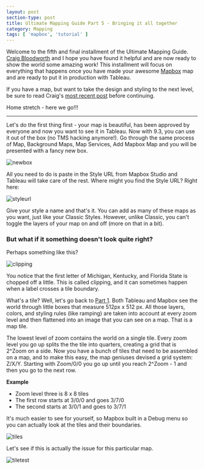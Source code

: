 ```yaml
---
layout: post
section-type: post
title: Ultimate Mapping Guide Part 5 - Bringing it all together
category: Mapping
tags: [ 'mapbox', 'tutorial' ]
---
```


Welcome to the fifth and final installment of the Ultimate Mapping Guide. [Craig Bloodworth](https://twitter.com/craigbloodworth) and I hope you have found it helpful and are now ready to show the world some amazing work! This installment will focus on everything that happens once you have made your awesome [Mapbox](https://www.mapbox.com) map and are ready to put it in production with Tableau. 

If you have a map, but want to take the design and styling to the next level, be sure to read Craig's [most recent post](http://www.theinformationlab.co.uk/2016/03/31/ultimate-mapping-guide-part-4-next-level-styles/) before continuing. 

Home stretch - here we go!!!

---

Let's do the first thing first - your map is beautiful, has been approved by everyone and now you want to see it in Tableau. Now with 9.3, you can use it out of the box (no TMS hacking anymore!). Go through the same process of Map, Background Maps, Map Services, Add Mapbox Map and you will be presented with a fancy new box. 

![newbox](https://www.mapbox.com/help/img/3rdparty/tableau-5.png)

All you need to do is paste in the Style URL from Mapbox Studio and Tableau will take care of the rest. Where might you find the Style URL? Right here:

![styleurl](https://cmtoomey.github.io/img/FindMapboxButton.gif)

Give your style a name and that's it. You can add as many of these maps as you want, just like your Classic Styles. However, unlike Classic, you can't toggle the layers of your map on and off (more on that in a bit). 

### But what if it something doesn't look quite right? 

Perhaps something like this? 

![clipping](https://cmtoomey.github.io/img/Clipping.png)

You notice that the first letter of Michigan, Kentucky, and Florida State is chopped off a little. This is called clipping, and it can sometimes happen when a label crosses a tile boundary. 

What's a tile? Well, let's go back to [Part 1](https://cmtoomey.github.io/maps/2016/02/04/MapboxStudioTableau.html). Both Tableau and Mapbox see the world through little boxes that measure 512px x 512 px. All those layers, colors, and styling rules (like ramping) are taken into account at every zoom level and then flattened into an image that you can see on a map. That is a map tile. 

The lowest level of zoom contains the world on a single tile. Every zoom level you go up splits the the tile into quarters, creating a grid that is 2^Zoom on a side. Now you have a bunch of tiles that need to be assembled on a map, and to make this easy, the map geniuses devised a grid system: Z/X/Y. Starting with Zoom/0/0 you go up until you reach 2^Zoom - 1 and then you go to the next row. 

**Example**

+ Zoom level three is 8 x 8 tiles
+ The first row starts at 3/0/0 and goes 3/7/0
+ The second starts at 3/0/1 and goes to 3/7/1

It's much easier to see for yourself, so Mapbox built in a Debug menu so you can actually look at the tiles and their boundaries. 

![tiles](https://cmtoomey.github.io/img/DebugTiles.gif)

Let's see if this is actually the issue for this particular map. 

![tiletest](https://cmtoomey.github.io/img/DebugTileClips.gif)

 

